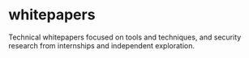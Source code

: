 # whitepapers
Technical whitepapers focused on tools and techniques, and security research from internships and independent exploration.
